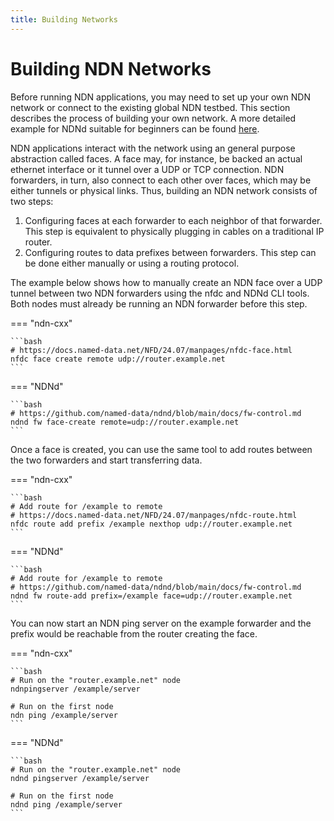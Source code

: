 ```yaml
---
title: Building Networks
---
```


# Building NDN Networks

Before running NDN applications, you may need to set up your own NDN network or connect to the existing global NDN testbed. This section describes the process of building your own network. A more detailed example for NDNd suitable for beginners can be found [here](https://github.com/named-data/ndnd/blob/main/docs/daemon-example.md).

NDN applications interact with the network using an general purpose abstraction called faces. A face may, for instance, be backed an actual ethernet interface or it tunnel over a UDP or TCP connection. NDN forwarders, in turn, also connect to each other over faces, which may be either tunnels or physical links. Thus, building an NDN network consists of two steps:

1. Configuring faces at each forwarder to each neighbor of that forwarder. This step is equivalent to physically plugging in cables on a traditional IP router.
2. Configuring routes to data prefixes between forwarders. This step can be done either manually or using a routing protocol.

The example below shows how to manually create an NDN face over a UDP tunnel between two NDN forwarders using the nfdc and NDNd CLI tools. Both nodes must already be running an NDN forwarder before this step.

=== "ndn-cxx"

    ```bash
    # https://docs.named-data.net/NFD/24.07/manpages/nfdc-face.html
    nfdc face create remote udp://router.example.net
    ```

=== "NDNd"

    ```bash
    # https://github.com/named-data/ndnd/blob/main/docs/fw-control.md
    ndnd fw face-create remote=udp://router.example.net
    ```


Once a face is created, you can use the same tool to add routes between the two forwarders and start transferring data.

=== "ndn-cxx"

    ```bash
    # Add route for /example to remote
    # https://docs.named-data.net/NFD/24.07/manpages/nfdc-route.html
    nfdc route add prefix /example nexthop udp://router.example.net
    ```

=== "NDNd"

    ```bash
    # Add route for /example to remote
    # https://github.com/named-data/ndnd/blob/main/docs/fw-control.md
    ndnd fw route-add prefix=/example face=udp://router.example.net
    ```

You can now start an NDN ping server on the example forwarder and the prefix would be reachable from the router creating the face.

=== "ndn-cxx"

    ```bash
    # Run on the "router.example.net" node
    ndnpingserver /example/server

    # Run on the first node
    ndn ping /example/server
    ```

=== "NDNd"

    ```bash
    # Run on the "router.example.net" node
    ndnd pingserver /example/server

    # Run on the first node
    ndnd ping /example/server
    ```
